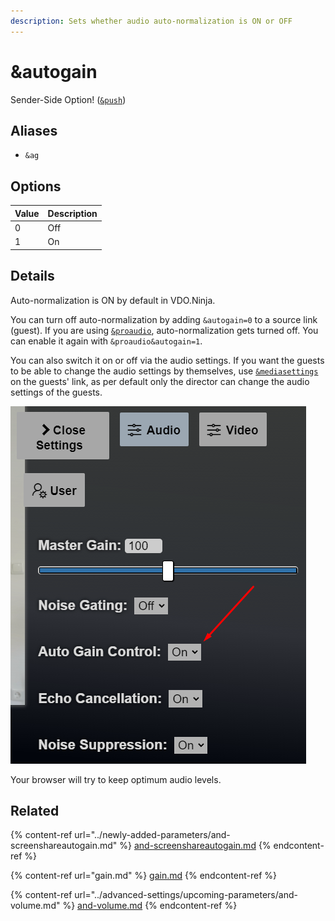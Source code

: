 ```yaml
---
description: Sets whether audio auto-normalization is ON or OFF
---
```


# \&autogain

Sender-Side Option! ([`&push`](push.md))

## Aliases

* `&ag`

## Options

| Value | Description |
| ----- | ----------- |
| 0     | Off         |
| 1     | On          |

## Details

Auto-normalization is ON by default in VDO.Ninja.

You can turn off auto-normalization by adding `&autogain=0` to a source link (guest). If you are using [`&proaudio`](../advanced-settings/audio-parameters/and-proaudio.md), auto-normalization gets turned off. You can enable it again with `&proaudio&autogain=1`.

You can also switch it on or off via the audio settings. If you want the guests to be able to change the audio settings by themselves, use [`&mediasettings`](../newly-added-parameters/and-mediasettings.md) on the guests' link, as per default only the director can change the audio settings of the guests.

![](<../.gitbook/assets/image (90) (2).png>)

Your browser will try to keep optimum audio levels.

## Related

{% content-ref url="../newly-added-parameters/and-screenshareautogain.md" %}
[and-screenshareautogain.md](../newly-added-parameters/and-screenshareautogain.md)
{% endcontent-ref %}

{% content-ref url="gain.md" %}
[gain.md](gain.md)
{% endcontent-ref %}

{% content-ref url="../advanced-settings/upcoming-parameters/and-volume.md" %}
[and-volume.md](../advanced-settings/upcoming-parameters/and-volume.md)
{% endcontent-ref %}
